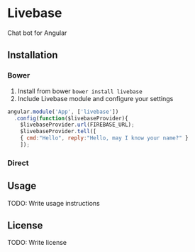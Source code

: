 # Livebase
Chat bot for Angular
## Installation
### Bower
1. Install from bower `bower install livebase`
2. Include Livebase module and configure your settings

```javascript
angular.module('App', ['livebase'])
  .config(function($livebaseProvider){
    $livebaseProvider.url(FIREBASE_URL);
    $livebaseProvider.tell([
    { cmd:"Hello", reply:"Hello, may I know your name?" }
    ]);
```
  
### Direct
## Usage
TODO: Write usage instructions
## License
TODO: Write license
